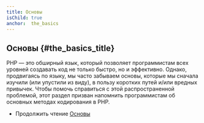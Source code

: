 ```yaml
---
title: Основы
isChild: true
anchor:  the_basics
---
```


## Основы {#the_basics_title}

PHP — это обширный язык, который позволяет программистам всех уровней создавать код не только быстро, но и эффективно.
Однако, продвигаясь по языку, мы часто забываем основы, которые мы сначала изучили (или упустили из виду), в пользу
коротких путей и/или вредных привычек. Чтобы помочь справиться с этой распространенной проблемой, этот раздел призван
напомнить программистам об основных методах кодирования в PHP.

* Продолжить чтение [Основы](/pages/The-Basics.html)
